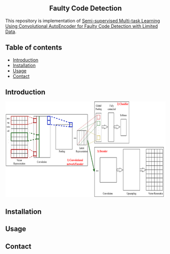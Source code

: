 <h2 align="center">
Faulty Code Detection 
</h2>

This repository is implementation of [Semi-supervised Multi-task Learning Using Convolutional AutoEncoder for Faulty Code Detection with Limited Data]().

<!-- Table of content-->

## Table of contents
* [Introduction](#introduction)
* [Installation](#installation)
* [Usage](#usage)
* [Contact](#contact)


## Introduction
<p align="center">
<img src="resources/model.png" width="800" height="300">
</p>

## Installation

## Usage

## Contact
